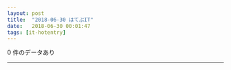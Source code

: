 ```yaml
---
layout: post
title:  "2018-06-30 はてぶIT"
date:   2018-06-30 00:01:47
tags: [it-hotentry]
---
```

0 件のデータあり

<hr>
